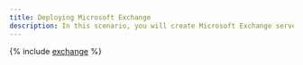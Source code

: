 ```yaml
---
title: Deploying Microsoft Exchange
description: In this scenario, you will create Microsoft Exchange servers in {{ yandex-cloud }}.
---
```


{% include [exchange](../../_tutorials/windows/exchange.md) %}
